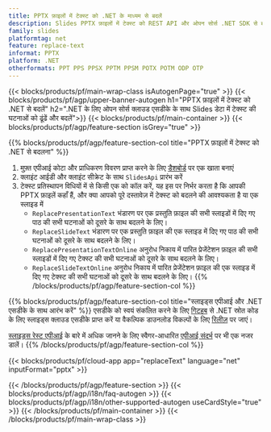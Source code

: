 ```yaml
---
title: PPTX फ़ाइलों में टेक्स्ट को .NET के माध्यम से बदलें
description: Slides PPTX फ़ाइलों में टेक्स्ट को REST API और ओपन सोर्स .NET SDK से बदलें
family: slides
platformtag: net
feature: replace-text
informat: PPTX
platform: .NET
otherformats: PPT PPS PPSX PPTM PPSM POTX POTM ODP OTP
---
```


{{< blocks/products/pf/main-wrap-class isAutogenPage="true" >}}
{{< blocks/products/pf/agp/upper-banner-autogen h1="PPTX फ़ाइलों में टेक्स्ट को .NET से बदलें" h2=".NET के लिए ओपन सोर्स क्लाउड एसडीके के साथ Slides डेटा में टेक्स्ट की घटनाओं को ढूंढें और बदलें">}}
{{< blocks/products/pf/main-container >}}
{{< blocks/products/pf/agp/feature-section isGrey="true" >}}

{{% blocks/products/pf/agp/feature-section-col title="PPTX फ़ाइलों में टेक्स्ट को .NET से बदलना" %}}
1. मुफ़्त एपीआई कोटा और प्राधिकरण विवरण प्राप्त करने के लिए <a href="https://dashboard.aspose.cloud/">डैशबोर्ड</a> पर एक खाता बनाएं
1. क्लाइंट आईडी और क्लाइंट सीक्रेट के साथ ```SlidesApi``` प्रारंभ करें
1. टेक्स्ट प्रतिस्थापन विधियों में से किसी एक को कॉल करें, यह इस पर निर्भर करता है कि आपकी PPTX फ़ाइलें कहाँ हैं, और क्या आपको पूरे दस्तावेज़ में टेक्स्ट को बदलने की आवश्यकता है या एक स्लाइड में
    - ```ReplacePresentationText``` भंडारण पर एक प्रस्तुति फ़ाइल की सभी स्लाइडों में दिए गए पाठ की सभी घटनाओं को दूसरे के साथ बदलने के लिए।
    - ```ReplaceSlideText``` भंडारण पर एक प्रस्तुति फ़ाइल की एक स्लाइड में दिए गए पाठ की सभी घटनाओं को दूसरे के साथ बदलने के लिए।
    - ```ReplacePresentationTextOnline``` अनुरोध निकाय में पारित प्रेजेंटेशन फ़ाइल की सभी स्लाइडों में दिए गए टेक्स्ट की सभी घटनाओं को दूसरे के साथ बदलने के लिए।
    - ```ReplaceSlideTextOnline``` अनुरोध निकाय में पारित प्रेजेंटेशन फ़ाइल की एक स्लाइड में दिए गए टेक्स्ट की सभी घटनाओं को दूसरे के साथ बदलने के लिए।
{{% /blocks/products/pf/agp/feature-section-col %}}

{{% blocks/products/pf/agp/feature-section-col title="स्लाइड्स एपीआई और .NET एसडीके के साथ आरंभ करें" %}}
एसडीके को स्वयं संकलित करने के लिए [गिटहब](https://github.com/aspose-slides-cloud/aspose-slides-cloud-dotnet) से .NET स्रोत कोड के लिए स्लाइड्स क्लाउड एसडीके प्राप्त करें या वैकल्पिक डाउनलोड विकल्पों के लिए [रिलीज़](https://releases.aspose.cloud/) पर जाएं।

[स्लाइड्स रेस्ट एपीआई](https://products.aspose.cloud/slides/curl/) के बारे में अधिक जानने के लिए स्वैगर-आधारित [एपीआई संदर्भ](https://apireference.aspose.cloud/slides/) पर भी एक नजर डालें।
{{% /blocks/products/pf/agp/feature-section-col %}}

{{< blocks/products/pf/cloud-app app="replaceText" language="net" inputFormat="pptx" >}}

{{< /blocks/products/pf/agp/feature-section >}}
{{< blocks/products/pf/agp/i18n/faq-autogen >}}
{{< blocks/products/pf/agp/i18n/other-supported-autogen useCardStyle="true" >}}
{{< /blocks/products/pf/main-container >}}
{{< /blocks/products/pf/main-wrap-class >}}